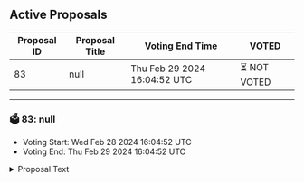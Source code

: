 ## Active Proposals

| Proposal ID | Proposal Title | Voting End Time | VOTED |
|-------------|----------------|-----------------|-------|
| 83 | null | Thu Feb 29 2024 16:04:52 UTC | ⏳ NOT VOTED |

---

### 🗳 83: null
- Voting Start: Wed Feb 28 2024 16:04:52 UTC
- Voting End: Thu Feb 29 2024 16:04:52 UTC

<details>
<summary>Proposal Text</summary>
 
null
</details>
